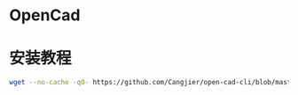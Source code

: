 # OpenCad
# 安装教程
```bash
wget --no-cache -qO- https://github.com/Cangjier/open-cad-cli/blob/master/install.sh | bash
```